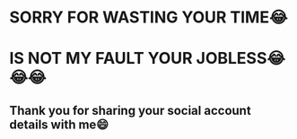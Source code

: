# SORRY FOR WASTING YOUR TIME😂 
# IS NOT MY FAULT YOUR JOBLESS😂😂😂

## Thank you for sharing your social account details with me😄
